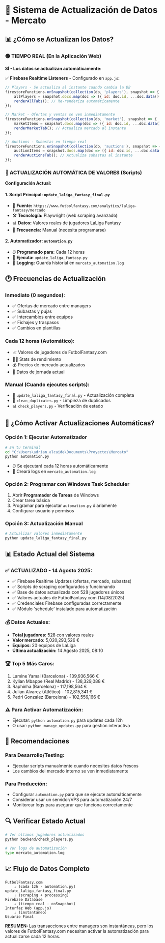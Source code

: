 # 🔄 Sistema de Actualización de Datos - Mercato

## 📊 **¿Cómo se Actualizan los Datos?**

### 🟢 **TIEMPO REAL (En la Aplicación Web)**

**SÍ - Los datos se actualizan automáticamente:**

✅ **Firebase Realtime Listeners** - Configurado en `app.js`:
```javascript
// Players - Se actualiza al instante cuando cambia la DB
firestoreFunctions.onSnapshot(collection(db, 'players'), snapshot => {
    allPlayers = snapshot.docs.map(doc => ({ id: doc.id, ...doc.data() }));
    renderAllTabs(); // Re-renderiza automáticamente
});

// Market - Ofertas y ventas se ven inmediatamente
firestoreFunctions.onSnapshot(collection(db, 'market'), snapshot => {
    marketItems = snapshot.docs.map(doc => ({ id: doc.id, ...doc.data() }));
    renderMarketTab(); // Actualiza mercado al instante
});

// Auctions - Subastas en tiempo real
firestoreFunctions.onSnapshot(collection(db, 'auctions'), snapshot => {
    auctionItems = snapshot.docs.map(doc => ({ id: doc.id, ...doc.data() }));
    renderAuctionsTab(); // Actualiza subastas al instante
});
```

### 🤖 **ACTUALIZACIÓN AUTOMÁTICA DE VALORES (Scripts)**

**Configuración Actual:**

#### 1. **Script Principal: `update_laliga_fantasy_final.py`**
- 🎯 **Fuente:** `https://www.futbolfantasy.com/analytics/laliga-fantasy/mercado`
- 🛠️ **Tecnología:** Playwright (web scraping avanzado)
- 📊 **Datos:** Valores reales de jugadores LaLiga Fantasy
- 🔄 **Frecuencia:** Manual (necesita programarse)

#### 2. **Automatizador: `automation.py`**
- ⏰ **Programado para:** Cada 12 horas
- 🎯 **Ejecuta:** `update_laliga_fantasy.py`
- 📝 **Logging:** Guarda historial en `mercato_automation.log`

## 🕐 **Frecuencias de Actualización**

### **Inmediato (0 segundos):**
- ✅ Ofertas de mercado entre managers
- ✅ Subastas y pujas
- ✅ Intercambios entre equipos
- ✅ Fichajes y traspasos
- ✅ Cambios en plantillas

### **Cada 12 horas (Automático):**
- 📈 Valores de jugadores de FutbolFantasy.com
- 🏃‍♂️ Stats de rendimiento
- 💰 Precios de mercado actualizados
- 🎯 Datos de jornada actual

### **Manual (Cuando ejecutes scripts):**
- 🔄 `update_laliga_fantasy_final.py` - Actualización completa
- 🧹 `clean_duplicates.py` - Limpieza de duplicados
- 📊 `check_players.py` - Verificación de estado

## 🚀 **¿Cómo Activar Actualizaciones Automáticas?**

### **Opción 1: Ejecutar Automatizador**
```bash
# En tu terminal
cd "C:\Users\adrian.alcaide\Documents\Proyectos\Mercato"
python automation.py
```
- ⏰ Se ejecutará cada 12 horas automáticamente
- 📝 Creará logs en `mercato_automation.log`

### **Opción 2: Programar con Windows Task Scheduler**
1. Abrir **Programador de Tareas** de Windows
2. Crear tarea básica
3. Programar para ejecutar `automation.py` diariamente
4. Configurar usuario y permisos

### **Opción 3: Actualización Manual**
```bash
# Actualizar valores inmediatamente
python update_laliga_fantasy_final.py
```

## 📊 **Estado Actual del Sistema**

### ✅ **ACTUALIZADO - 14 Agosto 2025:**
- ✅ Firebase Realtime Updates (ofertas, mercado, subastas)
- ✅ Scripts de scraping configurados y funcionando
- ✅ Base de datos actualizada con 528 jugadores únicos
- ✅ Valores actuales de FutbolFantasy.com (14/08/2025)
- ✅ Credenciales Firebase configuradas correctamente
- ✅ Módulo 'schedule' instalado para automatización

### 💰 **Datos Actuales:**
- **Total jugadores:** 528 con valores reales
- **Valor mercado:** 5,020,293,526 €
- **Equipos:** 20 equipos de LaLiga
- **Última actualización:** 14 Agosto 2025, 08:10

### 🏆 **Top 5 Más Caros:**
1. Lamine Yamal (Barcelona) - 139,936,566 €
2. Kylian Mbappe (Real Madrid) - 138,329,088 €
3. Raphinha (Barcelona) - 117,198,564 €
4. Julian Alvarez (Atlético) - 102,815,341 €
5. Pedri Gonzalez (Barcelona) - 102,556,166 €

### ⚠️ **Para Activar Automatización:**
- Ejecutar: `python automation.py` para updates cada 12h
- O usar: `python manage_updates.py` para gestión interactiva

## 🎯 **Recomendaciones**

### **Para Desarrollo/Testing:**
- Ejecutar scripts manualmente cuando necesites datos frescos
- Los cambios del mercado interno se ven inmediatamente

### **Para Producción:**
- Configurar `automation.py` para que se ejecute automáticamente
- Considerar usar un servidor/VPS para automatización 24/7
- Monitorear logs para asegurar que funciona correctamente

## 🔍 **Verificar Estado Actual**
```bash
# Ver últimos jugadores actualizados
python backend/check_players.py

# Ver logs de automatización
type mercato_automation.log
```

## 📈 **Flujo de Datos Completo**

```
FutbolFantasy.com 
    ↓ (cada 12h - automation.py)
update_laliga_fantasy_final.py
    ↓ (scraping + processing)
Firebase Database
    ↓ (tiempo real - onSnapshot)
Interfaz Web (app.js)
    ↓ (instantáneo)
Usuario Final
```

**RESUMEN:** Las transacciones entre managers son instantáneas, pero los valores de FutbolFantasy.com necesitan activar la automatización para actualizarse cada 12 horas.
